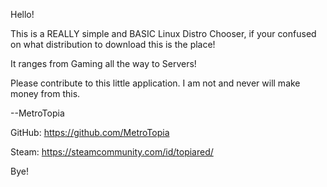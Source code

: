 Hello!

This is a REALLY simple and BASIC Linux Distro Chooser, if your confused on what distribution to download this is the place!

It ranges from Gaming all the way to Servers!

Please contribute to this little application. I am not and never will make money from this.

--MetroTopia 

GitHub: https://github.com/MetroTopia

Steam: https://steamcommunity.com/id/topiared/

Bye!
